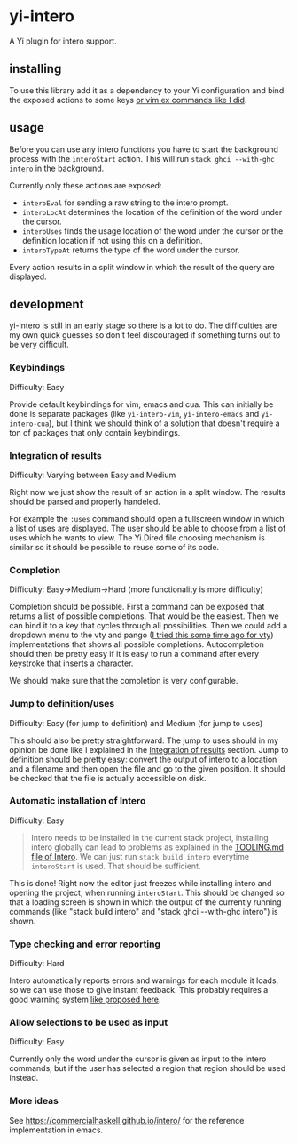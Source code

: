# yi-intero

A Yi plugin for intero support.

## installing

To use this library add it as a dependency to your Yi configuration and bind the exposed actions to some keys [or vim ex commands like I did](https://github.com/noughtmare/yi-config/blob/c4ef0d0a92ff87394f5d2aee74e736b0a32ec478/Main.hs#L94-L125).

## usage

Before you can use any intero functions you have to start the background process with the `interoStart` action. This will run `stack ghci --with-ghc intero` in the background.

Currently only these actions are exposed:

  - `interoEval` for sending a raw string to the intero prompt.
  - `interoLocAt` determines the location of the definition of the word under the cursor.
  - `interoUses` finds the usage location of the word under the cursor or the definition location if not using this on a definition.
  - `interoTypeAt` returns the type of the word under the cursor.

Every action results in a split window in which the result of the query are displayed.

## development

yi-intero is still in an early stage so there is a lot to do. The difficulties are my own
quick guesses so don't feel discouraged if something turns out to be very difficult.

### Keybindings

Difficulty: Easy

Provide default keybindings for vim, emacs and cua. This can initially be done is separate
packages (like `yi-intero-vim`, `yi-intero-emacs` and `yi-intero-cua`), but I think we
should think of a solution that doesn't require a ton of packages that only contain
keybindings.

### Integration of results

Difficulty: Varying between Easy and Medium

Right now we just show the result of an action in a split window. The results should be parsed
and properly handeled.

For example the `:uses` command should open a fullscreen window in which a list of uses are
displayed. The user should be able to choose from a list of uses which he wants to view. The
Yi.Dired file choosing mechanism is similar so it should be possible to reuse some of its code.

### Completion

Difficulty: Easy->Medium->Hard (more functionality is more difficulty)

Completion should be possible. First a command can be exposed that returns a list
of possible completions. That would be the easiest. Then we can bind it to a key that cycles
through all possibilities. Then we could add a dropdown menu to the vty and pango ([I tried
this some time ago for vty](https://github.com/noughtmare/yi/commit/45848b06601a49d623eab29dde58101a5322a4f0))
implementations that shows all possible completions. Autocompletion should then be pretty
easy if it is easy to run a command after every keystroke that inserts a character.

We should make sure that the completion is very configurable.

### Jump to definition/uses

Difficulty: Easy (for jump to definition) and Medium (for jump to uses)

This should also be pretty straightforward. The jump to uses should in my opinion be done like I explained in the [Integration of results](#integration-of-results) section. Jump to definition should be pretty easy: convert the output of intero to a location and a filename and then open the file and go to the given position. It should be checked that the file is actually accessible on disk.

### Automatic installation of Intero

Difficulty: Easy

> Intero needs to be installed in the current stack project, installing intero globally can lead
> to problems as explained in the [TOOLING.md file of Intero](https://github.com/commercialhaskell/intero/blob/28271d50ca65c460cd0983cea13a2c4509b95583/TOOLING.md#installing). We can just run `stack build intero` everytime `interoStart` is used. That should be sufficient.

This is done! Right now the editor just freezes while installing intero and opening the project, when running `interoStart`. This should be changed so that a loading screen is shown in which the output of the currently running commands (like "stack build intero" and "stack ghci --with-ghc intero") is shown.

### Type checking and error reporting

Difficulty: Hard

Intero automatically reports errors and warnings for each module it loads, so we can use those
to give instant feedback. This probably requires a good warning system [like proposed here](https://github.com/yi-editor/yi/issues/896).

### Allow selections to be used as input

Difficulty: Easy

Currently only the word under the cursor is given as input to the intero commands, but if the
user has selected a region that region should be used instead.

### More ideas

See https://commercialhaskell.github.io/intero/ for the reference implementation in emacs.

